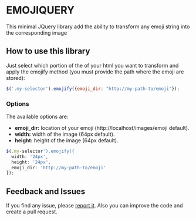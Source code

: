 # EMOJIQUERY

This minimal JQuery library add the ability to transform any emoji string into the corresponding image

## How to use this library

Just select which portion of the of your html you want to transform and apply the emojify method (you must provide the path where the emoji are stored):

```javascript
$('.my-selector').emojify({emoji_dir: "http://my-path-to/emoji"});
```

### Options

The available options are:

* **emoji_dir:** location of your emoji (http://localhost/images/emoji default).
* **width:** width of the image (64px default).
* **height:** height of the image (64px default).

```javascript
$(.my-selector').emojify({
  width: '24px',
  height: '24px',
  emoji_dir: 'http://my-path-to/emoji'
});
```

## Feedback and Issues

If you find any issue, please [report it](/issues). Also you can improve the code and create a pull request.
